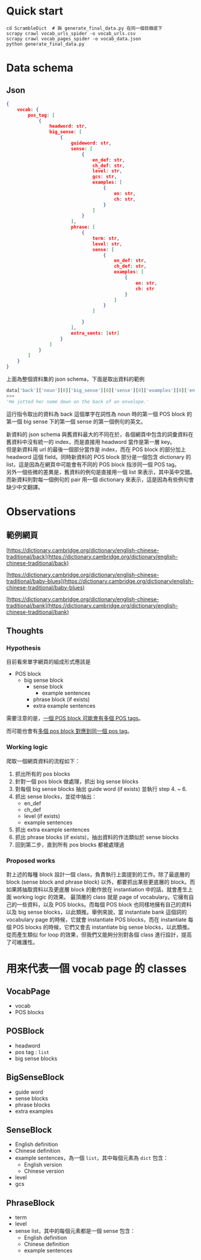 # Quick start
```
cd ScrambleDict  # 與 generate_final_data.py 在同一個目錄底下
scrapy crawl vocab_urls_spider -o vocab_urls.csv
scrapy crawl vocab_pages_spider -o vocab_data.json
python generate_final_data.py
```

# Data schema
## Json

```json
{
    vocab: {
        pos_tag: [
            {
                headword: str,
                big_sense: [
                    {
                        guideword: str,
                        sense: [
                            {
                                en_def: str,
                                ch_def: str,
                                level: str,
								gcs: str,
                                examples: [
                                    {
                                        en: str,
                                        ch: str,
                                    }
                                ]
                            }
                        ],
                        phrase: [
                            {
                                term: str,
                                level: str,
                                sense: [
                                    {
                                        en_def: str,
                                        ch_def: str,
                                        examples: [
                                            {
                                                en: str,
                                                ch: str
                                            }
                                        ]
                                    }
                                ]

                            }
                        ],
                        extra_sents: [str]
                    }
                ]
            }
        ]
    }
}
```

上面為整個資料集的 json schema，下面是取出資料的範例

```python
data['back']['noun'][0]['big_sense'][0]['sense'][0]['examples'][0]['en']
>>>
'He jotted her name down on the back of an envelope.'
```

這行指令取出的資料為 back 這個單字在詞性為 noun 時的第一個 POS block 的第一個 big sense 下的第一個 sense 的第一個例句的英文。  

新資料的 json schema 與舊資料最大的不同在於，各個網頁中包含的詞彙資料在舊資料中沒有統一的 index，而是直接用 headword 當作是第一層 key。  
但是新資料用 url 的最後一個部分當作是 index，而在 POS block 的部分加上 headword 這個 field。同時新資料的 POS block 部分是一個包含
dictionary 的 list，這是因為在網頁中可能會有不同的 POS block 指涉同一個 POS tag。  
另外一個些微的差異是，舊資料的例句是直接用一個 list 來表示，其中英中交錯。而新資料則對每一個例句的 pair 用一個 dictionary 來表示，這是因為有些例句會缺少中文翻譯。


# Observations

## 範例網頁

[https://dictionary.cambridge.org/dictionary/english-chinese-traditional/back](https://dictionary.cambridge.org/dictionary/english-chinese-traditional/back)

[https://dictionary.cambridge.org/dictionary/english-chinese-traditional/baby-blues](https://dictionary.cambridge.org/dictionary/english-chinese-traditional/baby-blues)

[https://dictionary.cambridge.org/dictionary/english-chinese-traditional/bank](https://dictionary.cambridge.org/dictionary/english-chinese-traditional/bank)

## Thoughts

### Hypothesis

目前看來單字網頁的組成形式應該是

- POS block
    - big sense block
        - sense block
            - example sentences
        - phrase block (if exists)
        - extra example sentences

需要注意的是，[一個 POS block 可能會有多個 POS tags](https://dictionary.cambridge.org/dictionary/english-chinese-traditional/inside)。

而可能也會有[多個 pos block 對應到同一個 pos tag](https://dictionary.cambridge.org/dictionary/english-chinese-traditional/miss)。

### Working logic

爬取一個網頁資料的流程如下：

1. 抓出所有的 pos blocks
2. 針對一個 pos block 做處理，抓出 big sense blocks
3. 對每個 big sense blocks 抽出 guide word (if exists) 並執行 step 4. ~ 6.
4. 抓出 sense blocks，並從中抽出：
    - en_def
    - ch_def
    - level (if exists)
    - example sentences
5. 抓出 extra example sentences
6. 抓出 phrase blocks (if exists)，抽出資料的作法類似於 sense blocks
7. 回到第二步，直到所有 pos blocks 都被處理過

### Proposed works
對上述的每種 block 設計一個 class，負責執行上面提到的工作。除了最底層的 block (sense block and phrase block) 以外，都要抓出某些更底層的 block。而如果將抽取資料以及更底層 block 的動作放在 instantiation 中的話，就會產生上面 working logic 的效果。 最頂層的 class 就是 page of vocabulary。它擁有自己的一些資料，以及 POS blocks。而每個 POS block 也同樣地擁有自己的資料以及 big sense blocks，以此類推。舉例來說，當 instantiate bank 這個詞的 vocabulary page 的時候，它就會 instantiate POS blocks，而在 instantiate 每個 POS blocks 的時候，它們又會去 instantiate big sense blocks，以此類推。從而產生類似 for loop 的效果，但我們又能夠分別對各個 class 進行設計，提高了可維護性。

# 用來代表一個 vocab page 的 classes

## VocabPage

- vocab
- POS blocks

## POSBlock

- headword
- pos tag : `list`
- big sense blocks

## BigSenseBlock

- guide word
- sense blocks
- phrase blocks
- extra examples

## SenseBlock

- English definition
- Chinese definition
- example sentences，為一個 `list`，其中每個元素為 `dict` 包含：
    - English version
    - Chinese version
- level
- gcs

## PhraseBlock

- term
- level
- sense list，其中的每個元素都是一個 sense 包含：
    - English definition
    - Chinese definition
    - example sentences
